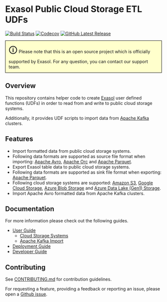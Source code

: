 # Exasol Public Cloud Storage ETL UDFs

[![Build Status][travis-badge]][travis-link]
[![Codecov][codecov-badge]][codecov-link]
[![GitHub Latest Release][gh-release-badge]][gh-release-link]

<p style="border: 1px solid black;padding: 10px; background-color: #FFFFCC;">
<span style="font-size:200%">&#128712;</span> Please note that this is an open
source project which is officially supported by Exasol. For any question, you
can contact our support team.
</p>

## Overview

This repository contains helper code to create [Exasol][exasol] user defined
functions (UDFs) in order to read from and write to public cloud storage
systems.

Additionally, it provides UDF scripts to import data from [Apache
Kafka][apache-kafka] clusters.

## Features

* Import formatted data from public cloud storage systems.
* Following data formats are supported as source file format when importing:
  [Apache Avro][avro], [Apache Orc][orc] and [Apache Parquet][parquet].
* Export Exasol table data to public cloud storage systems.
* Following data formats are supported as sink file format when exporting:
  [Apache Parquet][parquet].
* Following cloud storage systems are supported: [Amazon S3][s3], [Google Cloud
  Storage][gcs], [Azure Blob Storage][azure-blob] and [Azure Data Lake (Gen1)
  Storage][azure-data-lake].
* Import Apache Avro formatted data from Apache Kafka clusters.

## Documentation

For more information please check out the following guides.

* [User Guide](docs/user_guide.md)
  - [Cloud Storage Systems](docs/storage/cloud_storages.md)
  - [Apache Kafka Import](docs/kafka/import.md)
* [Deployment Guide](docs/deployment_guide.md)
* [Developer Guide](docs/developer_guide.md)

## Contributing

See [CONTRIBUTING.md](CONTRIBUTING.md) for contribution guidelines.

For requesting a feature, providing a feedback or reporting an issue, please
open a [Github issue][gh-issues].

[travis-badge]: https://img.shields.io/travis/exasol/cloud-storage-etl-udfs/master.svg?logo=travis
[travis-link]: https://travis-ci.org/exasol/cloud-storage-etl-udfs
[codecov-badge]: https://codecov.io/gh/exasol/cloud-storage-etl-udfs/branch/master/graph/badge.svg
[codecov-link]: https://codecov.io/gh/exasol/cloud-storage-etl-udfs
[gh-release-badge]: https://img.shields.io/github/release/exasol/cloud-storage-etl-udfs.svg?logo=github
[gh-release-link]: https://github.com/exasol/cloud-storage-etl-udfs/releases/latest
[gh-issues]: https://github.com/exasol/cloud-storage-etl-udfs/issues
[exasol]: https://www.exasol.com/en/
[s3]: https://aws.amazon.com/s3/
[gcs]: https://cloud.google.com/storage/
[azure-blob]: https://azure.microsoft.com/en-us/services/storage/blobs/
[azure-data-lake]: https://azure.microsoft.com/en-us/solutions/data-lake/
[apache-kafka]: https://kafka.apache.org/
[avro]: https://avro.apache.org/
[orc]: https://orc.apache.org/
[parquet]: https://parquet.apache.org/
